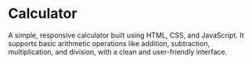 # Calculator
A simple, responsive calculator built using HTML, CSS, and JavaScript. It supports basic arithmetic operations like addition, subtraction, multiplication, and division, with a clean and user-friendly interface.
